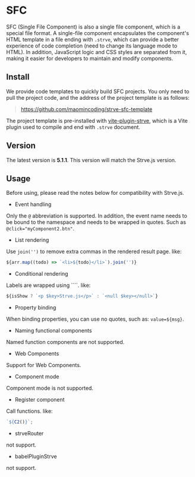 # SFC

SFC (Single File Component) is also a single file component, which is a special file format. A single-file component encapsulates the component's HTML template in a file ending with `.strve`, which can provide a better experience of code completion (need to change its language mode to HTML). In addition, JavaScript logic and CSS styles are separated from it, making it easier for developers to maintain and modify components.

## Install

We provide code templates to quickly build SFC projects. You only need to pull the project code, and the address of the project template is as follows:

> https://github.com/maomincoding/strve-sfc-template

The project template is pre-installed with [vite-plugin-strve](https://www.npmjs.com/package/vite-plugin-strve), which is a Vite plugin used to compile and end with `.strve` document.

## Version

The latest version is **5.1.1**. This version will match the Strve.js version.

## Usage

Before using, please read the notes below for compatibility with Strve.js.

- Event handling

Only the `@` abbreviation is supported. In addition, the event name needs to be bound to the namespace and needs to be wrapped in quotes. Such as `@click="myComponent2.btn"`.

- List rendering

Use `join('')` to remove extra commas in the rendered result page. like:

```js
${arr.map((todo) => `<li>${todo}</li>`).join('')}
```

- Conditional rendering

Labels are wrapped using ````. like:

```js
${isShow ? `<p $key>Strve.js</p>` : `<null $key></null>`}
```

- Property binding

When binding properties, you can use no quotes, such as: `value=${msg}`.

- Naming functional components

Named function components are not supported.

- Web Components

Support for Web Components.

- Component mode

Component mode is not supported.

- Register component

Call functions. like:

```js
`${C2()}`;
```

- strveRouter

not support.

- babelPluginStrve

not support.